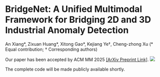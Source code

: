 # BridgeNet: A Unified Multimodal Framework for Bridging 2D and 3D Industrial Anomaly Detection
An Xiang*, Zixuan Huang*, Xitong Gao*, Kejiang Ye†, Cheng-zhong Xu (* Equal contribution; † Corresponding authors)

Our paper has been accepted by ACM MM 2025 [[ArXiv Preprint Link]](https://arxiv.org/abs/2507.19253).
![](figures/bridgenet.png)

The complete code will be made publicly available shortly.
